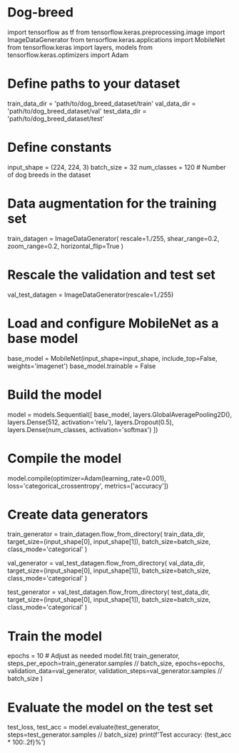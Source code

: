 # Dog-breed
import tensorflow as tf
from tensorflow.keras.preprocessing.image import ImageDataGenerator
from tensorflow.keras.applications import MobileNet
from tensorflow.keras import layers, models
from tensorflow.keras.optimizers import Adam

# Define paths to your dataset
train_data_dir = 'path/to/dog_breed_dataset/train'
val_data_dir = 'path/to/dog_breed_dataset/val'
test_data_dir = 'path/to/dog_breed_dataset/test'

# Define constants
input_shape = (224, 224, 3)
batch_size = 32
num_classes = 120  # Number of dog breeds in the dataset

# Data augmentation for the training set
train_datagen = ImageDataGenerator(
    rescale=1./255,
    shear_range=0.2,
    zoom_range=0.2,
    horizontal_flip=True
)

# Rescale the validation and test set
val_test_datagen = ImageDataGenerator(rescale=1./255)

# Load and configure MobileNet as a base model
base_model = MobileNet(input_shape=input_shape, include_top=False, weights='imagenet')
base_model.trainable = False

# Build the model
model = models.Sequential([
    base_model,
    layers.GlobalAveragePooling2D(),
    layers.Dense(512, activation='relu'),
    layers.Dropout(0.5),
    layers.Dense(num_classes, activation='softmax')
])

# Compile the model
model.compile(optimizer=Adam(learning_rate=0.001), 
              loss='categorical_crossentropy',
              metrics=['accuracy'])

# Create data generators
train_generator = train_datagen.flow_from_directory(
    train_data_dir,
    target_size=(input_shape[0], input_shape[1]),
    batch_size=batch_size,
    class_mode='categorical'
)

val_generator = val_test_datagen.flow_from_directory(
    val_data_dir,
    target_size=(input_shape[0], input_shape[1]),
    batch_size=batch_size,
    class_mode='categorical'
)

test_generator = val_test_datagen.flow_from_directory(
    test_data_dir,
    target_size=(input_shape[0], input_shape[1]),
    batch_size=batch_size,
    class_mode='categorical'
)

# Train the model
epochs = 10  # Adjust as needed
model.fit(
    train_generator,
    steps_per_epoch=train_generator.samples // batch_size,
    epochs=epochs,
    validation_data=val_generator,
    validation_steps=val_generator.samples // batch_size
)

# Evaluate the model on the test set
test_loss, test_acc = model.evaluate(test_generator, steps=test_generator.samples // batch_size)
print(f'Test accuracy: {test_acc * 100:.2f}%')
